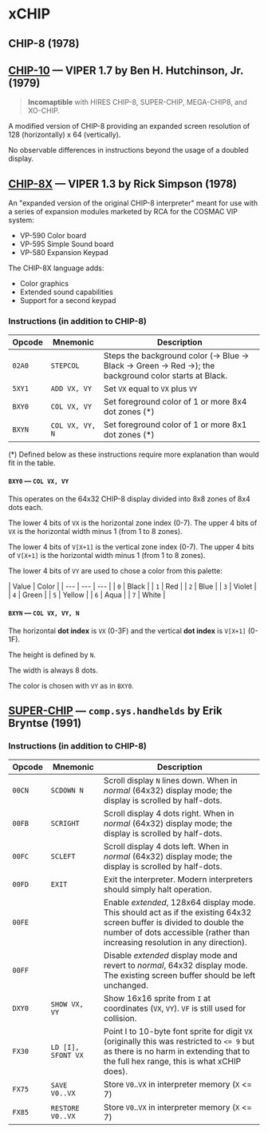 # xCHIP

## CHIP-8 (1978)

## [CHIP-10] — VIPER 1.7 by Ben H. Hutchinson, Jr. (1979)
> **Incomaptible** with HIRES CHIP-8, SUPER-CHIP, MEGA-CHIP8, and XO-CHIP.

A modified version of CHIP-8 providing an expanded screen resolution
of 128 (horizontally) x 64 (vertically).

No observable differences in instructions beyond the usage of a doubled display.

[CHIP-10]: http://www.mattmik.com/files/viper/Volume1Issue07.pdf

## [CHIP-8X] — VIPER 1.3 by Rick Simpson (1978)

An "expanded version of the original CHIP-8 interpreter" meant for use with a series
of expansion modules marketed by RCA for the COSMAC VIP system:

 - VP-590 Color board
 - VP-595 Simple Sound board
 - VP-580 Expansion Keypad

The CHIP-8X language adds:

 - Color graphics
 - Extended sound capabilities
 - Support for a second keypad

[CHIP-8x]: http://www.mattmik.com/files/viper/Volume1Issue03.pdf

### Instructions (in addition to CHIP-8)

| Opcode | Mnemonic | Description |
| --- | --- | --- |
| `02A0` | `STEPCOL` | Steps the background color (-> Blue -> Black -> Green -> Red ->); the background color starts at Black. |
| `5XY1` | `ADD VX, VY` | Set `VX` equal to `VX` plus `VY` |
| `BXY0` | `COL VX, VY` | Set foreground color of 1 or more 8x4 dot zones (*) |
| `BXYN` | `COL VX, VY, N` | Set foreground color of 1 or more 8x1 dot zones (*) |

(*) Defined below as these instructions require more explanation than would fit in the table.

#### `BXY0` — `COL VX, VY`

This operates on the 64x32 CHIP-8 display divided into 8x8 zones of 8x4 dots each.

The lower 4 bits of `VX` is the horizontal zone index (0-7). The upper 4 bits of `VX` is the horizontal width minus 1 (from 1 to 8 zones).

The lower 4 bits of `V[X+1]` is the vertical zone index (0-7). The upper 4 bits of `V[X+1]` is the horizontal width minus 1 (from 1 to 8 zones).

The lower 4 bits of `VY` are used to chose a color from this palette:

| Value | Color |
| --- | --- | --- |
| `0` | Black |
| `1` | Red |
| `2` | Blue |
| `3` | Violet |
| `4` | Green |
| `5` | Yellow |
| `6` | Aqua |
| `7` | White |

#### `BXYN` — `COL VX, VY, N`

The horizontal **dot index** is `VX` (0-3F) and the vertical **dot index** is `V[X+1]` (0-1F).

The height is defined by `N`.

The width is always 8 dots.

The color is chosen with `VY` as in `BXY0`.

## [SUPER-CHIP] — `comp.sys.handhelds` by Erik Bryntse (1991)

[SUPER-CHIP]: http://devernay.free.fr/hacks/chip8/schip.txt

### Instructions (in addition to CHIP-8)

| Opcode | Mnemonic | Description |
| --- | --- | --- |
| `00CN` | `SCDOWN N` | Scroll display `N` lines down. When in _normal_ (64x32) display mode; the display is scrolled by half-dots. |
| `00FB` | `SCRIGHT` | Scroll display 4 dots right. When in _normal_ (64x32) display mode; the display is scrolled by half-dots. |
| `00FC` | `SCLEFT` | Scroll display 4 dots left. When in _normal_ (64x32) display mode; the display is scrolled by half-dots. |
| `00FD` | `EXIT` | Exit the interpreter. Modern interpreters should simply halt operation.
| `00FE` |  | Enable _extended_, 128x64 display mode. This should act as if the existing 64x32 screen buffer is divided to double the number of dots accessible (rather than increasing resolution in any direction). |
| `00FF` |  | Disable _extended_ display mode and revert to _normal_, 64x32 display mode. The existing screen buffer should be left unchanged. |
| `DXY0` | `SHOW VX, VY` | Show 16x16 sprite from `I` at coordinates (`VX`, `VY`). `VF` is still used for collision.
| `FX30` | `LD [I], SFONT VX` | Point I to 10-byte font sprite for digit `VX` (originally this was restricted to `<= 9` but as there is no harm in extending that to the full hex range, this is what xCHIP does). |
| `FX75` | `SAVE V0..VX` | Store `V0`..`VX` in interpreter memory (`X` <= 7) |
| `FX85` | `RESTORE V0..VX` | Store `V0`..`VX` in interpreter memory (`X` <= 7) |
